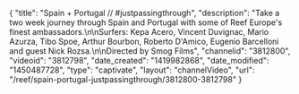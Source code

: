 {
    "title": "Spain + Portugal \/\/ #justpassingthrough",
    "description": "Take a two week journey through Spain and Portugal with some of Reef Europe's finest ambassadors.\n\nSurfers: Kepa Acero, Vincent Duvignac, Mario Azurza, Tibo Spoe, Arthur Bourbon, Roberto D'Amico, Eugenio Barcelloni and guest Nick Rozsa.\n\nDirected by Smog Films",
    "channelid": "3812800",
    "videoid": "3812798",
    "date_created": "1419982868",
    "date_modified": "1450487728",
    "type": "captivate",
    "layout": "channelVideo",
    "url": "\/reef\/spain-portugal-justpassingthrough\/3812800-3812798"
}
